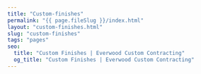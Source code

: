 ```yaml
---
title: "Custom-finishes"
permalink: "{{ page.fileSlug }}/index.html"
layout: "custom-finishes.html"
slug: "custom-finishes"
tags: "pages"
seo:
  title: "Custom Finishes | Everwood Custom Contracting"
  og_title: "Custom Finishes | Everwood Custom Contracting"
---
```



